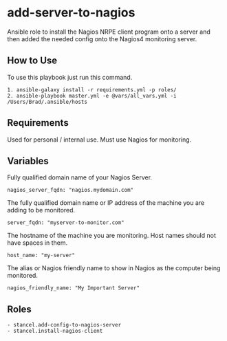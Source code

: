 add-server-to-nagios
=========

Ansible role to install the Nagios NRPE client program onto a server and then added the needed config onto the Nagios4 monitoring server.


How to Use
------------

To use this playbook just run this command.

	1. ansible-galaxy install -r requirements.yml -p roles/ 
	2. ansible-playbook master.yml -e @vars/all_vars.yml -i /Users/Brad/.ansible/hosts

Requirements
------------

Used for personal / internal use. Must use Nagios for monitoring.

Variables
------------

Fully qualified domain name of your Nagios Server.
```
nagios_server_fqdn: "nagios.mydomain.com"
```
The fully qualified domain name or IP address of the machine you are adding to be monitored.
```
server_fqdn: "myserver-to-monitor.com"   
```
The hostname of the machine you are monitoring. Host names should not have spaces in them.
```
host_name: "my-server"   
```
The alias or Nagios friendly name to show in Nagios as the computer being monitored.
```
nagios_friendly_name: "My Important Server"    
```


Roles
------------

	- stancel.add-config-to-nagios-server	
	- stancel.install-nagios-client	

